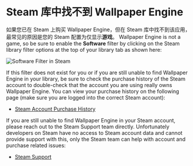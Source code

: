 # Steam 库中找不到 Wallpaper Engine

如果您已在 Steam 上购买 Wallpaper Engine，但在 Steam 库中找不到该应用，最常见的原因是您的 Steam 配置为仅显示**游戏**。 Wallpaper Engine is not a game, so be sure to enable the **Software** filter by clicking on the Steam library filter options at the top of your library tab as shown here:

![Software Filter in Steam](/img/faq/gamesandsoftware.gif)

If this filter does not exist for you or if you are still unable to find Wallpaper Engine in your library, be sure to check the purchase history of the Steam account to double-check that the account you are using really owns Wallpaper Engine. You can view your purchase history on the following page (make sure you are logged into the correct Steam account):

* [Steam Account Purchase History](https://store.steampowered.com/account/history/)

If you are still unable to find Wallpaper Engine in your Steam account, please reach out to the Steam Support team directly. Unfortunately developers on Steam have no access to Steam account data and cannot provide support with this, only the Steam team can help with account and purchase related issues:

* [Steam Support](https://help.steampowered.com)